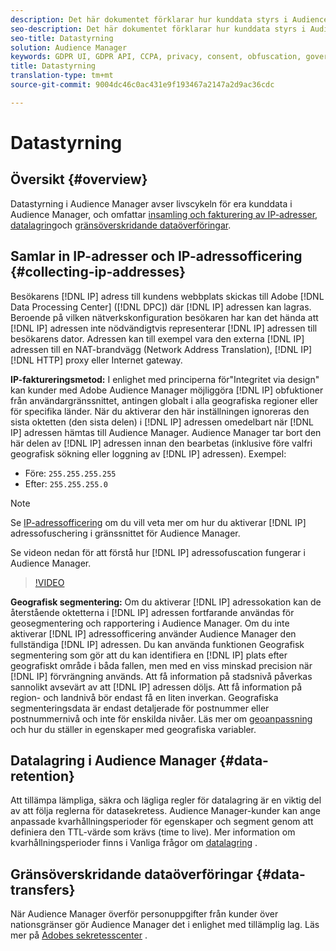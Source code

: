 ```yaml
---
description: Det här dokumentet förklarar hur kunddata styrs i Audience Manager.
seo-description: Det här dokumentet förklarar hur kunddata styrs i Audience Manager.
seo-title: Datastyrning
solution: Audience Manager
keywords: GDPR UI, GDPR API, CCPA, privacy, consent, obfuscation, governance
title: Datastyrning
translation-type: tm+mt
source-git-commit: 9004dc46c0ac431e9f193467a2147a2d9ac36cdc

---
```



# Datastyrning

## Översikt {#overview}

Datastyrning i Audience Manager avser livscykeln för era kunddata i Audience Manager, och omfattar [insamling och fakturering av IP-adresser](data-governance.md#collecting-ip-addresses), [datalagring](data-governance.md#data-retention)och [gränsöverskridande dataöverföringar](data-governance.md#data-transfers).

## Samlar in IP-adresser och IP-adressofficering {#collecting-ip-addresses}

Besökarens [!DNL IP] adress till kundens webbplats skickas till Adobe [!DNL Data Processing Center] ([!DNL DPC]) där [!DNL IP] adressen kan lagras. Beroende på vilken nätverkskonfiguration besökaren har kan det hända att [!DNL IP] adressen inte nödvändigtvis representerar [!DNL IP] adressen till besökarens dator. Adressen kan till exempel vara den externa [!DNL IP] adressen till en NAT-brandvägg (Network Address Translation), [!DNL IP] [!DNL HTTP] proxy eller Internet gateway.

**IP-faktureringsmetod:** I enlighet med principerna för&quot;Integritet via design&quot; kan kunder med Adobe Audience Manager möjliggöra [!DNL IP] obfuktioner från användargränssnittet, antingen globalt i alla geografiska regioner eller för specifika länder. När du aktiverar den här inställningen ignoreras den sista oktetten (den sista delen) i [!DNL IP] adressen omedelbart när [!DNL IP] adressen hämtas till Audience Manager. Audience Manager tar bort den här delen av [!DNL IP] adressen innan den bearbetas (inklusive före valfri geografisk sökning eller loggning av [!DNL IP] adressen). Exempel:

* Före: `255.255.255.255`
* Efter: `255.255.255.0`

>[!NOTE]
>
>Se [IP-adressofficering](../../features/administration/ip-obfuscation.md) om du vill veta mer om hur du aktiverar [!DNL IP] adressofuschering i gränssnittet för Audience Manager.

Se videon nedan för att förstå hur [!DNL IP] adressofuscation fungerar i Audience Manager.

>[!VIDEO](https://video.tv.adobe.com/v/27218/)

**Geografisk segmentering:** Om du aktiverar [!DNL IP] adressokation kan de återstående oktetterna i [!DNL IP] adressen fortfarande användas för geosegmentering och rapportering i Audience Manager. Om du inte aktiverar [!DNL IP] adressofficering använder Audience Manager den fullständiga [!DNL IP] adressen. Du kan använda funktionen Geografisk segmentering som gör att du kan identifiera en [!DNL IP] plats efter geografiskt område i båda fallen, men med en viss minskad precision när [!DNL IP] förvrängning används. Att få information på stadsnivå påverkas sannolikt avsevärt av att [!DNL IP] adressen döljs. Att få information på region- och landnivå bör endast få en liten inverkan. Geografiska segmenteringsdata är endast detaljerade för postnummer eller postnummernivå och inte för enskilda nivåer. Läs mer om [geoanpassning](../../features/traits/trait-geotarget-keys.md) och hur du ställer in egenskaper med geografiska variabler.

## Datalagring i Audience Manager {#data-retention}

Att tillämpa lämpliga, säkra och lägliga regler för datalagring är en viktig del av att följa reglerna för datasekretess. Audience Manager-kunder kan ange anpassade kvarhållningsperioder för egenskaper och segment genom att definiera den TTL-värde som krävs (time to live). Mer information om kvarhållningsperioder finns i Vanliga frågor om [datalagring](../../faq/faq-privacy.md) .

## Gränsöverskridande dataöverföringar {#data-transfers}

När Audience Manager överför personuppgifter från kunder över nationsgränser gör Audience Manager det i enlighet med tillämplig lag. Läs mer på [Adobes sekretesscenter](https://www.adobe.com/privacy/eudatatransfers.html) .